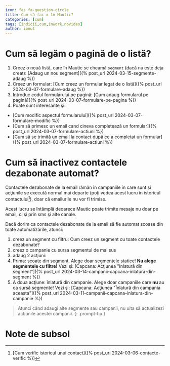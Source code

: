 ```yaml
---
icon: fas fa-question-circle
title: Cum să fac x în Mautic?
categories: [cum]
tags: [indicii,cum,inwork,novideo]
author: ionut
---
```


# Cum să legăm o pagină de o listă?
1. Creez o nouă listă, care în Mautic se cheamă `segment` (dacă nu este deja creat): [Adaug un nou segment]({% post_url 2024-03-15-segmente-adaug %})
1. Creez un formular: [Cum creez un formular legat de o listă]({% post_url 2024-03-07-formulare-adaug %})
1. Introduc codul formularului pe pagină: [Cum adaug formularul pe pagină]({% post_url 2024-03-07-formulare-pe-pagina %})
1. Poate sunt interesante şi:
* [Cum modific aspectul formularului]({% post_url 2024-03-07-formulare-modific %})
* [Cum să primesc un email cand cineva completează un formular]({% post_url 2024-03-07-formulare-actiuni %})
* [Cum să se trimită un email la contact după ce a completat un formular]({% post_url 2024-03-07-formulare-actiuni %})

# Cum să inactivez contactele dezabonate automat?
Contactele dezabonate de la email rămân în campaniile în care sunt şi acţiunile se execută normal mai departe (poţi vedea acest lucru în istoricul contactului[^istoric]), doar că emailurile nu vor fi trimise.

Acest lucru se întâmplă deoarece Mautic poate trimite mesaje nu doar pe email, ci şi prin sms şi alte canale.

Dacă dorim ca contactele dezabonate de la email să fie automat scoase din toate automatizările, atunci:

1. creez un segment cu filtru: Cum creez un segment cu toate contactele dezabonate?
1. creez o campanie cu sursa segmentul de mai sus
1. adaug 2 acţiuni:
  1. Prima: scoate din segment. Alege doar segmentele statice! **Nu alege segmentele cu filtre!** Vezi şi: [Capcana: Acţiunea "Inlatură din segment"]({% post_url 2024-03-14-campanii-capcana-inlatura-din-segment %})
  1. A doua acţiune: înlatură din campanie. Alege doar campaniile care **nu** au ca sursă segmente! Vezi şi: [Capcana: Acţiunea "Înlatură din campania aceasta"]({% post_url 2024-03-11-campanii-capcana-inlatura-din-campanie %})

> Atunci când adaugi alte segmente sau campanii, nu uita să actualizezi acţiunile acestei campanii.
{: .prompt-tip }

# Note de subsol
[^istoric]: [Cum verific istoricul unui contact]({% post_url 2024-03-06-contacte-verific %})
